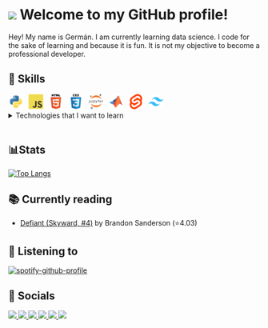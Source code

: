 # <img src="https://i.imgur.com/oCnBNlC.gif" width="40"> Welcome to my GitHub profile! 
Hey! My name is Germán. I am currently learning data science.
I code for the sake of learning and because it is fun. It is not my objective to become a professional developer.

## 🧰 Skills
<img align="left" alt="Python" width="30px" style="padding-right:10px;" src="https://raw.githubusercontent.com/devicons/devicon/v2.15.1/icons/python/python-original.svg"/>
<img align="left" alt="Javascript" width="30px" style="padding-right:10px;" src="https://raw.githubusercontent.com/devicons/devicon/v2.15.1/icons/javascript/javascript-original.svg"/>
<img align="left" alt="HTML5" width="30px" style="padding-right:10px;" src="https://raw.githubusercontent.com/devicons/devicon/v2.15.1/icons/html5/html5-original-wordmark.svg"/>
<img align="left" alt="CSS3" width="30px" style="padding-right:10px;" src="https://raw.githubusercontent.com/devicons/devicon/v2.15.1/icons/css3/css3-original-wordmark.svg"/>
<img align="left" alt="Jupyter" width="30px" style="padding-right:10px;" src="https://raw.githubusercontent.com/devicons/devicon/v2.15.1/icons/jupyter/jupyter-original-wordmark.svg"/>
<img align="left" alt="Matlab" width="30px" style="padding-right:10px;" src="https://raw.githubusercontent.com/devicons/devicon/v2.15.1/icons/matlab/matlab-original.svg">
<img align="left" alt="Svelte" width="30px" style="padding-right:10px;" src="https://raw.githubusercontent.com/devicons/devicon/v2.15.1/icons/svelte/svelte-original.svg">
<img align="left" alt="Tailwind" width="30px" style="padding-right:10px;" src="https://raw.githubusercontent.com/devicons/devicon/v2.15.1/icons/tailwindcss/tailwindcss-plain.svg">
<br/>
<br/>

<details><summary>Technologies that I want to learn</summary>
  <br/>
  <img align="left" alt="Electron" width="30px" style="padding-right:10px;" src="https://raw.githubusercontent.com/devicons/devicon/v2.15.1/icons/electron/electron-original.svg">
  <img align="left" alt="Supabase" width="30px" style="padding-right:10px;" src="https://media.zeemly.com/zeemly/product/supabase.png">
</details>

<br/>

## 📊Stats
[![Top Langs](https://github-readme-stats.vercel.app/api/top-langs/?username=GermanHeim&theme=tokyonight&layout=compact)](https://github.com/anuraghazra/github-readme-stats)

## 📚 Currently reading 
<!-- GOODREADS-LIST:START -->
- [Defiant (Skyward, #4)](https://www.goodreads.com/review/show/4340544930?utm_medium=api&utm_source=rss) by Brandon Sanderson (⭐️4.03)
<!-- GOODREADS-LIST:END -->

## 🎵 Listening to
[![spotify-github-profile](https://spotify-github-profile.vercel.app/api/view?uid=11131425967&cover_image=true&theme=novatorem&show_offline=false&background_color=121212&bar_color=53b14f&bar_color_cover=false)](https://spotify-github-profile.vercel.app/api/view?uid=11131425967&redirect=true)


## 🔗 Socials 
<a href="https://germanheim.com">
<img src="https://img.shields.io/badge/Website-germanheim.com-blue?style=for-the-badge">
</a>
<a href="mailto:contacto@germanheim.com">
<img src="https://img.shields.io/badge/Email-contacto%40germanheim.com-red?style=for-the-badge&logo=gmail">
</a>
<a href="https://www.kaggle.com/germnheim">
<img src="https://img.shields.io/badge/Kaggle-@germnheim-blue?style=for-the-badge&logo=kaggle">
</a>
<a href="https://stackoverflow.com/users/15286056/germanheim">
<img src="https://img.shields.io/badge/Stackoverflow-GermanHeim-orange?style=for-the-badge&logo=stackoverflow">
</a>
<a href="https://cssbattle.dev/player/germanheim">
<img src="https://img.shields.io/badge/CSS_Battles-@germanheim-yellow?style=for-the-badge&logo=css3">
</a>
<a href="https://www.goodreads.com/user/show/79866487-germ-n-heim">
<img src="https://img.shields.io/badge/GoodReads-germ%C3%A1n_heim-yellow?style=for-the-badge&logo=goodreads">
</a>
